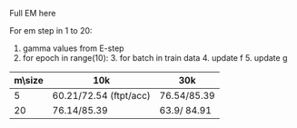 Full EM here


For em step in 1 to 20:
  1. gamma values from E-step
  2. for epoch in range(10):
        3. for batch in train data
                4. update f
                5. update g
  
  
  | m\size | 10k | 30k |
  | --    | ---  | --  |
  | 5     | 60.21/72.54 (ftpt/acc) | 76.54/85.39 |
  | 20    | 76.14/85.39  | 63.9/ 84.91 |
